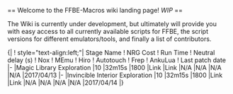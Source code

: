 == Welcome to the FFBE-Macros wiki landing page! *WIP* ==

The Wiki is currently under development, but ultimately will provide you with easy access to all currently available scripts for FFBE, the script versions for different emulators/tools, and finally a list of contributors.

{|
! style="text-align:left;"| Stage Name
! NRG Cost
! Run Time
! Neutral delay (s)
! Nox
! MEmu
! Hiro
! Autotouch
! Frep
! AnkuLua
! Last patch date
|-
|Magic Library Exploration
|10
|32m15s
|1800
|Link
|Link
|N/A
|N/A
|N/A
|N/A
|2017/04/13
|-
|Invincible Interior Exploration
|10
|32m15s
|1800
|Link
|Link
|N/A
|N/A
|N/A
|N/A
|2017/04/14
|}
